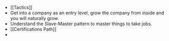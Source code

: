 - [[Tactics]]
- Get into a company as an entry level, grow the company from inside and you will naturally grow.
- Understand the Slave-Master pattern to master things to take jobs.
- [[Certifications Path]]
-